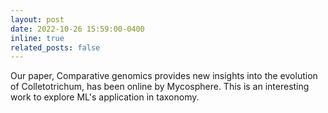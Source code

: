 ```yaml
---
layout: post
date: 2022-10-26 15:59:00-0400
inline: true
related_posts: false
---
```


Our paper, Comparative genomics provides new insights into the evolution of Colletotrichum, has been online by Mycosphere. This is an interesting work to explore ML's application in taxonomy.
